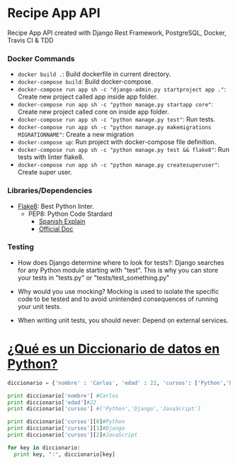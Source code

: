 # Recipe App API

Recipe App API created with Django Rest Framework, PostgreSQL, Docker, Travis CI &amp; TDD

### Docker Commands

- `docker build .`: Build dockerfile in current directory.
- `docker-compose build`: Build docker-compose.
- `docker-compose run app sh -c "django-admin.py startproject app ."`: Create new project called app inside app folder.
- `docker-compose run app sh -c "python manage.py startapp core"`: Create new project called core on inside app folder.
- `docker-compose run app sh -c "python manage.py test"`: Run tests.
- `docker-compose run app sh -c "python manage.py makemigrations MIGRATIONNAME"`: Create a new migration
- `docker-compose up`: Run project with docker-compose file definition.
- `docker-compose run app sh -c "python manage.py test && flake8"`: Run tests with linter flake8.
- `docker-compose run app sh -c "python manage.py createsuperuser"`: Create super user.

### Libraries/Dependencies

- [Flake8](https://pypi.org/project/flake8/): Best Python linter.
  - PEP8: Python Code Stardard
    - [Spanish Explain](https://bioinf.comav.upv.es/courses/linux/python/estilo.html#:~:text=La%20comunidad%20de%20usuarios%20de,completo%20se%20denomina%20PEP%208.)
    - [Official Doc](https://www.python.org/dev/peps/pep-0008/)

### Testing

- How does Django determine where to look for tests?:
  Django searches for any Python module starting with "test". This is why you can store your tests in "tests.py" or "tests/test_something.py"

- Why would you use mocking?
  Mocking is used to isolate the specific code to be tested and to avoid unintended consequences of running your unit tests.

- When writing unit tests, you should never:
  Depend on external services.

# [¿Qué es un Diccionario de datos en Python?](https://devcode.la/tutoriales/diccionarios-en-python/#:~:text=Un%20Diccionario%20es%20una%20estructura,listas%20e%20incluso%20otras%20funciones.&text=Para%20definir%20un%20diccionario%2C%20se,listado%20de%20valores%20entre%20llaves.)

```python
diccionario = {'nombre' : 'Carlos', 'edad' : 22, 'cursos': ['Python','Django','JavaScript'] }

print diccionario['nombre'] #Carlos
print diccionario['edad']#22
print diccionario['cursos'] #['Python','Django','JavaScript']

print diccionario['cursos'][0]#Python
print diccionario['cursos'][1]#Django
print diccionario['cursos'][2]#JavaScript

for key in diccionario:
  print key, ":", diccionario[key]
```
